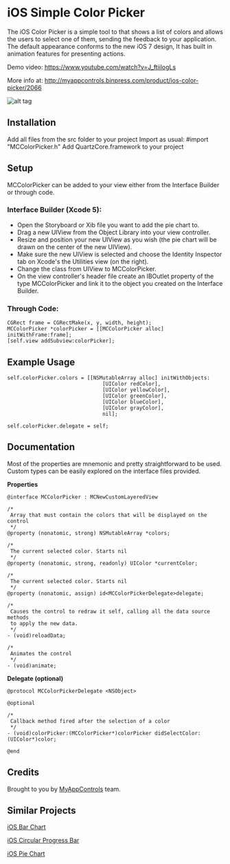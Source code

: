# iOS Simple Color Picker
The iOS Color Picker is a simple tool to that shows a list of colors and allows the users to select one of them, sending the feedback to your application. The default appearance conforms to the new iOS 7 design, It has built in animation features for presenting actions. 

Demo video: https://www.youtube.com/watch?v=J_ftiilogLs

More info at: http://myappcontrols.binpress.com/product/ios-color-picker/2066

![alt tag](http://myappcontrols.binpress.com/images/stores/store30934/color-picker.png)

## Installation

Add all files from the src folder to your project
Import as usual: #import "MCColorPicker.h"
Add QuartzCore.framework to your project

## Setup

MCColorPicker can be added to your view either from the Interface Builder or through code.

### Interface Builder (Xcode 5):

* Open the Storyboard or Xib file you want to add the pie chart to.
* Drag a new UIView from the Object Library into your view controller.
* Resize and position your new UIView as you wish (the pie chart will be drawn on the center of the new UIView).
* Make sure the new UIView is selected and choose the Identity Inspector tab on Xcode's the Utilities view (on the right).
* Change the class from UIView to MCColorPicker.
* On the view controller's header file create an IBOutlet property of the type MCColorPicker and link it to the object you created on the Interface Builder.

### Through Code:
```
CGRect frame = CGRectMake(x, y, width, height);
MCColorPicker *colorPicker = [[MCColorPicker alloc] initWithFrame:frame];
[self.view addSubview:colorPicker];
```

## Example Usage
```
self.colorPicker.colors = [[NSMutableArray alloc] initWithObjects:
                               [UIColor redColor],
                               [UIColor yellowColor],
                               [UIColor greenColor],
                               [UIColor blueColor],
                               [UIColor grayColor],
                               nil];

self.colorPicker.delegate = self;
```

## Documentation

Most of the properties are mnemonic and pretty straightforward to be used. Custom types can be easily explored on the interface files provided. 

**Properties**    

    @interface MCColorPicker : MCNewCustomLayeredView
    
    /*
     Array that must contain the colors that will be displayed on the control
     */
    @property (nonatomic, strong) NSMutableArray *colors;
    
    /*
     The current selected color. Starts nil
     */
    @property (nonatomic, strong, readonly) UIColor *currentColor;
    
    /*
     The current selected color. Starts nil
     */
    @property (nonatomic, assign) id<MCColorPickerDelegate>delegate;

    /*
     Causes the control to redraw it self, calling all the data source methods
     to apply the new data.
     */
    - (void)reloadData;
    
    /*
     Animates the control
     */
    - (void)animate;

**Delegate (optional)**

    @protocol MCColorPickerDelegate <NSObject>
    
    @optional
    
    /*
     Callback method fired after the selection of a color
     */
    - (void)colorPicker:(MCColorPicker*)colorPicker didSelectColor:(UIColor*)color;
    
    @end

## Credits
Brought to you by [MyAppControls](http://www.binpress.com/profile/myappcontrols/30934) team.

## Similar Projects

[iOS Bar Chart](https://github.com/vinicius-a-ro/ios-bar-chart-view)

[iOS Circular Progress Bar](https://github.com/vinicius-a-ro/ios-circular-progress-bar)

[iOS Pie Chart](https://github.com/vinicius-a-ro/ios-pie-chart-view)
